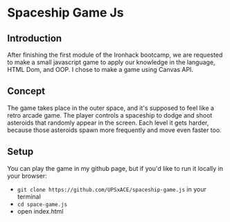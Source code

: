# Spaceship Game Js
## Introduction
After finishing the first module of the Ironhack bootcamp, we are requested to make a small javascript game to apply our knowledge in the language, HTML Dom, and OOP. I chose to make a game using Canvas API.
## Concept
The game takes place in the outer space, and it's supposed to feel like a retro arcade game. 
The player controls a spaceship to dodge and shoot asteroids that randomly appear in the screen. 
Each level it gets harder, because those asteroids spawn more frequently and move even faster too.
## Setup
You can play the game in my github page, but if you'd like to run it locally in your browser:

-  `git clone https://github.com/UPSxACE/spaceship-game.js` in your terminal
-  `cd space-game.js`
-  open index.html

